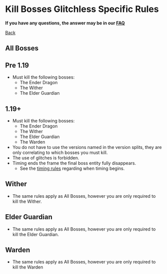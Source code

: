# Kill Bosses Glitchless Specific Rules

**If you have any questions, the answer may be in our
[FAQ](https://www.speedrun.com/mcbe/thread/vdv9t)**

[Back](../README.md)

## All Bosses
## Pre 1.19
* Must kill the following bosses:
	- The Ender Dragon
	- The Wither
	- The Elder Guardian
## 1.19+
* Must kill the following bosses:
	- The Ender Dragon
	- The Wither
	- The Elder Guardian
	- The Warden
* You do not have to use the versions named in the version splits, they are only correlating to which bosses you must kill.
* The use of glitches is forbidden.
* Timing ends the frame the final boss entity fully disappears.
	- See the [timing rules](../global/README.md#timing-rules) regarding
	when timing begins.

## Wither

* The same rules apply as All Bosses, however you are only required to kill
the Wither.

## Elder Guardian

* The same rules apply as All Bosses, however you are only required to kill
the Elder Guardian.

## Warden

* The same rules apply as All Bosses, however you are only required to kill the Warden
